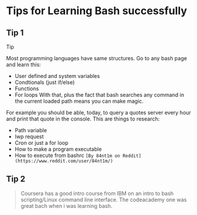 # Tips for Learning Bash successfully

## Tip 1

> [!TIP]
> Most programming languages have same structures.
> Go to any bash page and learn this:
> - User defined and system variables
> - Condtionals (just if/else)
> - Functions
> - For loops
> With that, plus the fact that bash searches any command in the current loaded path means you can make magic.
>
> For example you should be able, today, to query a quotes server every hour and print that quote in the console. This are things to research:
> - Path variable
> - lwp request
> - Cron or just a for loop
> - How to make a program executable
> - How to execute from bashrc `[By 84nt1m on Reddit](https://www.reddit.com/user/84nt1m/)`

## Tip 2

> Coursera has a good intro course from IBM on an intro to bash scripting/Linux command line interface. The codeacademy one was great bach when i was learning bash. 
